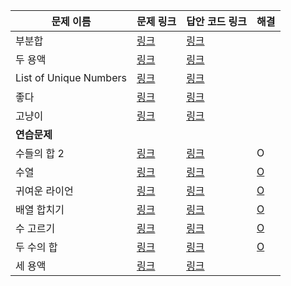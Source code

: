 |문제 이름|문제 링크|답안 코드 링크|해결|
|---|---|---|---|
|부분합|[링크](http://boj.kr/1806)|[링크](https://github.com/rhs0266/FastCampus/tree/main/%EA%B0%95%EC%9D%98%20%EC%9E%90%EB%A3%8C/02-%EC%95%8C%EA%B3%A0%EB%A6%AC%EC%A6%98/07~08-두%20포인터/문제별%20코드/1806-부분%20합)||
|두 용액|[링크](http://boj.kr/2470)|[링크](https://github.com/rhs0266/FastCampus/tree/main/%EA%B0%95%EC%9D%98%20%EC%9E%90%EB%A3%8C/02-%EC%95%8C%EA%B3%A0%EB%A6%AC%EC%A6%98/07~08-두%20포인터/문제별%20코드/2470-두%20용액)||
|List of Unique Numbers|[링크](http://boj.kr/13144)|[링크](https://github.com/rhs0266/FastCampus/tree/main/%EA%B0%95%EC%9D%98%20%EC%9E%90%EB%A3%8C/02-%EC%95%8C%EA%B3%A0%EB%A6%AC%EC%A6%98/07~08-두%20포인터/문제별%20코드/13144-List%20of%20Unique%20Numbers)||
|좋다|[링크](http://boj.kr/1253)|[링크](https://github.com/rhs0266/FastCampus/tree/main/%EA%B0%95%EC%9D%98%20%EC%9E%90%EB%A3%8C/02-%EC%95%8C%EA%B3%A0%EB%A6%AC%EC%A6%98/07~08-두%20포인터/문제별%20코드/1253-좋다)||
|고냥이|[링크](http://boj.kr/16472)|[링크](https://github.com/rhs0266/FastCampus/tree/main/%EA%B0%95%EC%9D%98%20%EC%9E%90%EB%A3%8C/02-%EC%95%8C%EA%B3%A0%EB%A6%AC%EC%A6%98/07~08-두%20포인터/문제별%20코드/16472-고냥이)||
|**연습문제**||||
|수들의 합 2|[링크](http://boj.kr/2003)|[링크](https://github.com/rhs0266/FastCampus/tree/main/%EA%B0%95%EC%9D%98%20%EC%9E%90%EB%A3%8C/02-%EC%95%8C%EA%B3%A0%EB%A6%AC%EC%A6%98/07~08-두%20포인터/문제별%20코드/2003-수들의%20합%202)|O|
|수열|[링크](http://boj.kr/2559)|[링크](https://github.com/rhs0266/FastCampus/tree/main/%EA%B0%95%EC%9D%98%20%EC%9E%90%EB%A3%8C/02-%EC%95%8C%EA%B3%A0%EB%A6%AC%EC%A6%98/07~08-두%20포인터/문제별%20코드/2559-수열)|[O](https://github.com/DongwookKim0823/Algorithm/blob/master/Baekjoon%20Online%20Judge/2559.py)|
|귀여운 라이언|[링크](http://boj.kr/15565)|[링크](https://github.com/rhs0266/FastCampus/tree/main/%EA%B0%95%EC%9D%98%20%EC%9E%90%EB%A3%8C/02-%EC%95%8C%EA%B3%A0%EB%A6%AC%EC%A6%98/07~08-두%20포인터/문제별%20코드/15565-귀여운%20라이언)|[O](https://github.com/DongwookKim0823/Algorithm/blob/master/Baekjoon%20Online%20Judge/15565.py)|
|배열 합치기|[링크](http://boj.kr/11728)|[링크](https://github.com/rhs0266/FastCampus/tree/main/%EA%B0%95%EC%9D%98%20%EC%9E%90%EB%A3%8C/02-%EC%95%8C%EA%B3%A0%EB%A6%AC%EC%A6%98/07~08-두%20포인터/문제별%20코드/11728-배열%20합치기)|[O](https://github.com/DongwookKim0823/Algorithm/blob/master/Baekjoon%20Online%20Judge/11728.py)|
|수 고르기|[링크](http://boj.kr/2230)|[링크](https://github.com/rhs0266/FastCampus/tree/main/%EA%B0%95%EC%9D%98%20%EC%9E%90%EB%A3%8C/02-%EC%95%8C%EA%B3%A0%EB%A6%AC%EC%A6%98/07~08-두%20포인터/문제별%20코드/2230-수%20고르기)|[O](https://github.com/DongwookKim0823/Algorithm/blob/master/Baekjoon%20Online%20Judge/2230.py)|
|두 수의 합|[링크](http://boj.kr/3273)|[링크](https://github.com/rhs0266/FastCampus/tree/main/%EA%B0%95%EC%9D%98%20%EC%9E%90%EB%A3%8C/02-%EC%95%8C%EA%B3%A0%EB%A6%AC%EC%A6%98/07~08-두%20포인터/문제별%20코드/3273-두%20수의%20합)|[O](https://github.com/DongwookKim0823/Algorithm/blob/master/Baekjoon%20Online%20Judge/3273(two_pointer_ver).py)|
|세 용액|[링크](http://boj.kr/2473)|[링크](https://github.com/rhs0266/FastCampus/tree/main/%EA%B0%95%EC%9D%98%20%EC%9E%90%EB%A3%8C/02-%EC%95%8C%EA%B3%A0%EB%A6%AC%EC%A6%98/07~08-두%20포인터/문제별%20코드/2473-세%20용액)||
